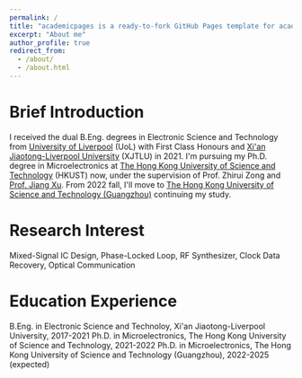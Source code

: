 ```yaml
---
permalink: /
title: "academicpages is a ready-to-fork GitHub Pages template for academic personal websites"
excerpt: "About me"
author_profile: true
redirect_from: 
  - /about/
  - /about.html
---
```


Brief Introduction
=====
I received the dual B.Eng. degrees in Electronic Science and Technology from [University of Liverpool](https://www.liverpool.ac.uk) (UoL) with First Class Honours and [Xi'an Jiaotong-Liverpool University](https://www.xjtlu.edu.cn/en) (XJTLU) in 2021. I'm pursuing my Ph.D. degree in Microelectronics at [The Hong Kong University of Science and Technology](https://hkust.edu.hk) (HKUST) now, under the supervision of Prof. Zhirui Zong and [Prof. Jiang Xu](https://eexu.home.ece.ust.hk). From 2022 fall, I'll move to 
[The Hong Kong University of Science and Technology (Guangzhou)](https://hkust-gz.edu.cn) continuing my study.

Research Interest
=====
Mixed-Signal IC Design, Phase-Locked Loop, RF Synthesizer, Clock Data Recovery, Optical Communication

Education Experience
=====
B.Eng. in Electronic Science and Technoloy, Xi'an Jiaotong-Liverpool University, 2017-2021
Ph.D. in Microelectronics, The Hong Kong University of Science and Technology, 2021-2022
Ph.D. in Microelectronics, The Hong Kong University of Science and Technology (Guangzhou), 2022-2025 (expected)

